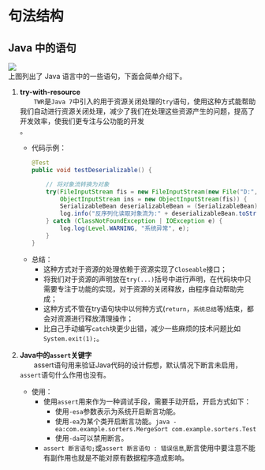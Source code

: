 # 句法结构
## Java 中的语句
![][1]<br>
上图列出了 Java 语言中的一些语句，下面会简单介绍下。

1. **try-with-resource**<br>
&emsp;&emsp;`TWR`是`Java 7`中引入的用于资源关闭处理的`try`语句，使用这种方式能帮助我们自动进行资源关闭处理，减少了我们在处理这些资源产生的问题，提高了开发效率，使我们更专注与公功能的开发<br>。
    - 代码示例：
        ```java
        @Test
        public void testDeserializable() {

            // 将对象流转换为对象
            try(FileInputStream fis = new FileInputStream(new File("D:", "test.java"));
                ObjectInputStream ins = new ObjectInputStream(fis)) {
                SerializableBean deserializableBean = (SerializableBean) ins.readObject();
                log.info("反序列化读取对象流为:" + deserializableBean.toString());
            } catch (ClassNotFoundException | IOException e) {
                log.log(Level.WARNING, "系统异常", e);
            }
        }
        ```
    - 总结：
        - 这种方式对于资源的处理依赖于资源实现了`Closeable`接口；
        - 将我们对于资源的声明放在`try(...)`括号中进行声明，在代码块中只需要专注于功能的实现，对于资源的关闭释放，由程序自动帮助完成；
        - 这种方式不管在try语句块中以何种方式(`return`，`系统总结`等)结束，都会对资源进行释放清理操作；
        - 比自己手动编写`catch`块更少出错，减少一些麻烦的技术问题比如`System.exit(1);`。

2. **Java中的`assert`关键字**<br>
&emsp;&emsp;assert语句用来验证Java代码的设计假想，默认情况下断言未启用，`assert`语句什么作用也没有。
    - 使用：
        - 使用`assert`用来作为一种调试手段，需要手动开启，开启方式如下：
            - 使用`-esa`参数表示为系统开启断言功能。
            - 使用`-ea`为某个类开启断言功能。`java -ea:com.example.sorters.MergeSort com.example.sorters.Test`
            - 使用`-da`可以禁用断言。
        - `assert 断言语句;`或`assert 断言语句 : 错误信息`,断言使用中要注意不能有副作用也就是不能对原有数据程序造成影响。

<!-- 资源链接 -->
[1]: ./../../assets/images/java-statement.png
